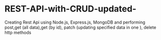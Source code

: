 # REST-API-with-CRUD-updated-
Creating Rest Api using Node.js, Express.js, MongoDB and performing post,get (all data),get (by id), patch (updating specified data in one ), delete http methods
